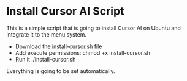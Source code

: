# Install Cursor AI Script

This is a simple script that is going to install Cursor AI on Ubuntu and integrate it to the menu system.

- Download the install-cursor.sh file
- Add execute permissions: chmod +x install-cursor.sh
- Run it ./install-cursor.sh

Everything is going to be set automatically.

